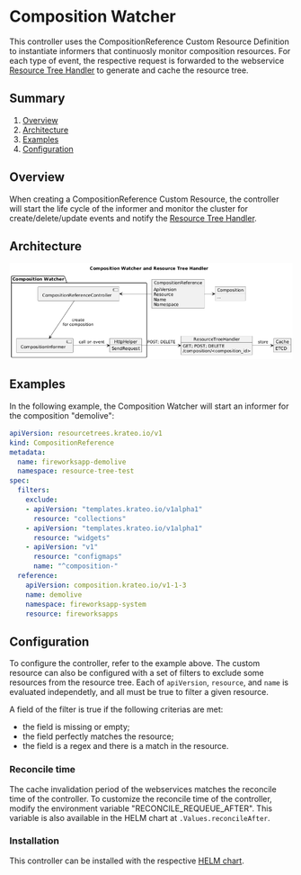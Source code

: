 # Composition Watcher

This controller uses the CompositionReference Custom Resource Definition to instantiate informers that continuosly monitor composition resources. For each type of event, the respective request is forwarded to the webservice [Resource Tree Handler](https://github.com/krateoplatformops/resource-tree-handler) to generate and cache the resource tree.


## Summary

1. [Overview](#overview)
2. [Architecture](#architecture)
3. [Examples](#examples)
4. [Configuration](#configuration)

## Overview

When creating a CompositionReference Custom Resource, the controller will start the life cycle of the informer and monitor the cluster for create/delete/update events and notify the [Resource Tree Handler](https://github.com/krateoplatformops/resource-tree-handler).

## Architecture

![Composition Watcher and Resource Tree](_diagrams/CompositionWatcher.png)


## Examples

In the following example, the Composition Watcher will start an informer for the composition "demolive":

```yaml
apiVersion: resourcetrees.krateo.io/v1
kind: CompositionReference
metadata:
  name: fireworksapp-demolive
  namespace: resource-tree-test
spec:
  filters:
    exclude:
    - apiVersion: "templates.krateo.io/v1alpha1"
      resource: "collections"
    - apiVersion: "templates.krateo.io/v1alpha1"
      resource: "widgets"
    - apiVersion: "v1"
      resource: "configmaps"
      name: "^composition-"
  reference:
    apiVersion: composition.krateo.io/v1-1-3
    name: demolive
    namespace: fireworksapp-system
    resource: fireworksapps
```

## Configuration

To configure the controller, refer to the example above. The custom resource can also be configured with a set of filters to exclude some resources from the resource tree. Each of `apiVersion`, `resource`, and `name` is evaluated independetly, and all must be true to filter a given resource. 

A field of the filter is true if the following criterias are met:
 - the field is missing or empty;
 - the field perfectly matches the resource;
 - the field is a regex and there is a match in the resource.

### Reconcile time
The cache invalidation period of the webservices matches the reconcile time of the controller. To customize the reconcile time of the controller, modify the environment variable "RECONCILE_REQUEUE_AFTER". This variable is also available in the HELM chart at `.Values.reconcileAfter`.

### Installation
This controller can be installed with the respective [HELM chart](https://github.com/krateoplatformops/composition-watcher-chart).